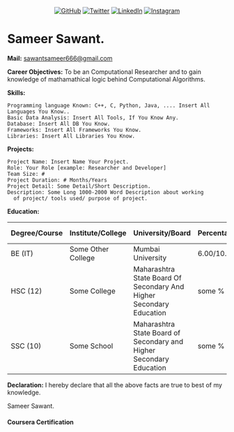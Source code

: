 <p align="center">
	<a href="https://github.com/Sameersawant77"><img src="https://img.shields.io/github/followers/Sameersawant77.svg?label=GitHub&style=social" target="__blank" alt="GitHub"></a>
	<a href="https://twitter.com/YOUR_USERNAME"><img src="https://img.shields.io/twitter/follow/YOUR_USERNAME?label=Twitter&style=social" alt="Twitter" target="_blank"></a>
	<a href="https://www.linkedin.com/in/YOUR_USERNAME"><img src="https://img.shields.io/badge/LinkedIn--_.svg?style=social&logo=linkedin" alt="LinkedIn" target="_blank"></a>
	<a href="https://www.instagram.com/YOUR_USERNAME"><img src="https://img.shields.io/badge/Instagram--_.svg?style=social&logo=Instagram" alt="Instagram" target="_blank"></a>
	<!-- the above snippet was taken by -->
</p>

# Sameer Sawant.

<b>Mail:</b> sawantsameer666@gmail.com

<b>Career Objectives:</b>
	To be an Computational Researcher and to gain knowledge of mathamathical logic behind Computational Algorithms.

<b>Skills:</b>

	Programming language Known: C++, C, Python, Java, .... Insert All Languages You Know..
	Basic Data Analysis: Insert All Tools, If You Know Any.
	Database: Insert All DB You Know.
	Frameworks: Insert All Frameworks You Know.
	Libraries: Insert All Libraries You Know.

<b>Projects:</b>

	Project Name: Insert Name Your Project.
	Role: Your Role [example: Researcher and Developer]
	Team Size: #
	Project Duration: # Months/Years
	Project Detail: Some Detail/Short Description.
	Description: Some Long 1000-2000 Word Description about working 
      of project/ tools used/ purpose of project.


<b>Education:</b>

| Degree/Course | Institute/College | University/Board | Percentage/CGPA | Year of Passing |
| ------------- | ----------------- | ---------------- | --------------- | --------------- |
| BE (IT) | Some Other College | Mumbai University | 6.00/10.0 | 2023 |
| HSC (12) | Some College | Maharashtra State Board Of Secondary And Higher Secondary Education | some % | 2019 |
| SSC (10) | Some School | Maharashtra State Board of Secondary and Higher Secondary Education | some % | 2017 |

<b>Declaration:</b> I hereby declare that all the above facts are true to best of my knowledge.

Sameer Sawant.

#### Coursera Certification
